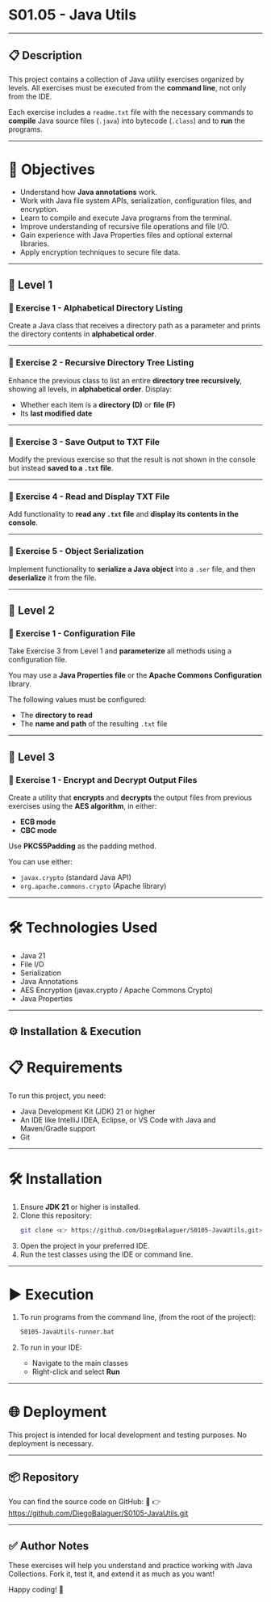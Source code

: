 # S01.05 - Java Utils

---

## 📋 Description

This project contains a collection of Java utility exercises organized by levels. All exercises must be executed from the **command line**, not only from the IDE.

Each exercise includes a `readme.txt` file with the necessary commands to **compile** Java source files (`.java`) into bytecode (`.class`) and to **run** the programs.

---

# 🎯 Objectives

- Understand how **Java annotations** work.
- Work with Java file system APIs, serialization, configuration files, and encryption.
- Learn to compile and execute Java programs from the terminal.
- Improve understanding of recursive file operations and file I/O.
- Gain experience with Java Properties files and optional external libraries.
- Apply encryption techniques to secure file data.

---

## 🔹 Level 1

### 📘 Exercise 1 - Alphabetical Directory Listing

Create a Java class that receives a directory path as a parameter and prints the directory contents in **alphabetical order**.

---

### 📘 Exercise 2 - Recursive Directory Tree Listing

Enhance the previous class to list an entire **directory tree recursively**, showing all levels, in **alphabetical order**. Display:
- Whether each item is a **directory (D)** or **file (F)**
- Its **last modified date**

---

### 📘 Exercise 3 - Save Output to TXT File

Modify the previous exercise so that the result is not shown in the console but instead **saved to a `.txt` file**.

---

### 📘 Exercise 4 - Read and Display TXT File

Add functionality to **read any `.txt` file** and **display its contents in the console**.

---

### 📘 Exercise 5 - Object Serialization

Implement functionality to **serialize a Java object** into a `.ser` file, and then **deserialize** it from the file.

---

## 🔹 Level 2

### 📘 Exercise 1 - Configuration File

Take Exercise 3 from Level 1 and **parameterize** all methods using a configuration file.

You may use a **Java Properties file** or the **Apache Commons Configuration** library.

The following values must be configured:

- The **directory to read**
- The **name and path** of the resulting `.txt` file

---

## 🔹 Level 3

### 📘 Exercise 1 - Encrypt and Decrypt Output Files

Create a utility that **encrypts** and **decrypts** the output files from previous exercises using the **AES algorithm**, in either:

- **ECB mode**
- **CBC mode**

Use **PKCS5Padding** as the padding method.

You can use either:
- `javax.crypto` (standard Java API)
- `org.apache.commons.crypto` (Apache library)

---

# 🛠️ Technologies Used

- Java 21
- File I/O
- Serialization
- Java Annotations
- AES Encryption (javax.crypto / Apache Commons Crypto)
- Java Properties

---

## ⚙️ Installation & Execution

# 📋 Requirements

To run this project, you need:

- Java Development Kit (JDK) 21 or higher
- An IDE like IntelliJ IDEA, Eclipse, or VS Code with Java and Maven/Gradle support
- Git

---

# 🛠️ Installation

1. Ensure **JDK 21** or higher is installed.
2. Clone this repository:
   ```sh
   git clone <👉 https://github.com/DiegoBalaguer/S0105-JavaUtils.git>
   ```
3. Open the project in your preferred IDE.
4. Run the test classes using the IDE or command line.

---

# ▶️ Execution

1. To run programs from the command line, (from the root of the project):
   ```sh
   S0105-JavaUtils-runner.bat
   ```

2. To run in your IDE:
   - Navigate to the main classes
   - Right-click and select **Run**

---

# 🌐 Deployment

This project is intended for local development and testing purposes. No deployment is necessary.

---

## 📦 Repository

You can find the source code on GitHub:
🔗 👉 https://github.com/DiegoBalaguer/S0105-JavaUtils.git

---

## ✅ Author Notes

These exercises will help you understand and practice working with Java Collections.
Fork it, test it, and extend it as much as you want!

Happy coding! 🚀
